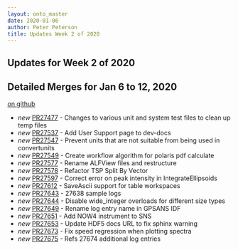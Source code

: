 ```yaml
---
layout: onto_master
date: 2020-01-06
author: Peter Peterson
title: Updates Week 2 of 2020
---
```

Updates for Week 2 of 2020
--------------------------

Detailed Merges for Jan 6 to 12, 2020
-------------------------------------
[on github](https://github.com/mantidproject/mantid/pulls?q=is%3Apr+merged%3A2020-01-07..2020-01-12)

* *new* [PR27477](https://github.com/mantidproject/mantid/pull/27477) - Changes to various unit and system test files to clean up temp files
* *new* [PR27537](https://github.com/mantidproject/mantid/pull/27537) - Add User Support page to dev-docs
* *new* [PR27547](https://github.com/mantidproject/mantid/pull/27547) - Prevent units that are not suitable from being used in convertunits
* *new* [PR27549](https://github.com/mantidproject/mantid/pull/27549) - Create workflow algorithm for polaris pdf calculate
* *new* [PR27577](https://github.com/mantidproject/mantid/pull/27577) - Rename ALFView files and restructure
* *new* [PR27578](https://github.com/mantidproject/mantid/pull/27578) - Refactor TSP Split By Vector
* *new* [PR27597](https://github.com/mantidproject/mantid/pull/27597) - Correct error on peak intensity in IntegrateEllipsoids
* *new* [PR27612](https://github.com/mantidproject/mantid/pull/27612) - SaveAscii support for table workspaces
* *new* [PR27643](https://github.com/mantidproject/mantid/pull/27643) - 27638 sample logs
* *new* [PR27644](https://github.com/mantidproject/mantid/pull/27644) - Disable wide_integer overloads for different size types
* *new* [PR27649](https://github.com/mantidproject/mantid/pull/27649) - Rename log entry name in GPSANS IDF
* *new* [PR27651](https://github.com/mantidproject/mantid/pull/27651) - Add NOW4 instrument to SNS
* *new* [PR27653](https://github.com/mantidproject/mantid/pull/27653) - Update HDF5 docs URL to fix sphinx warning
* *new* [PR27673](https://github.com/mantidproject/mantid/pull/27673) - Fix speed regression when plotting spectra
* *new* [PR27675](https://github.com/mantidproject/mantid/pull/27675) - Refs 27674 additional log entries
